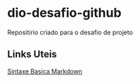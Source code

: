 # dio-desafio-github
Repositirio criado para o desafio de projeto


## Links Uteis
[Sintaxe Basica Markdown](https://www.markdownguide.org/)
